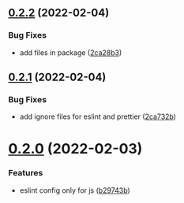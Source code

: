 ## [0.2.2](https://github.com/releaseband/eslint-config/compare/v0.2.1...v0.2.2) (2022-02-04)


### Bug Fixes

* add files in package ([2ca28b3](https://github.com/releaseband/eslint-config/commit/2ca28b37a782f1a6e8b7f9de99d40bf812de6bbd))

## [0.2.1](https://github.com/releaseband/eslint-config/compare/v0.2.0...v0.2.1) (2022-02-04)


### Bug Fixes

* add ignore files for eslint and prettier ([2ca732b](https://github.com/releaseband/eslint-config/commit/2ca732b9470c82dbf28ba2b84c7ff9fde771f0c6))

# [0.2.0](https://github.com/releaseband/eslint-config/compare/v0.1.12...v0.2.0) (2022-02-03)


### Features

* eslint config only for js ([b29743b](https://github.com/releaseband/eslint-config/commit/b29743bec54b5cd5f052cef57acce871bb2a8538))
